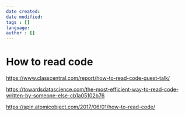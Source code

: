 ```yaml
---
date created: 
date modified: 
tags : []
language: 
author : []
---
```


# How to read code

https://www.classcentral.com/report/how-to-read-code-guest-talk/

https://towardsdatascience.com/the-most-efficient-way-to-read-code-written-by-someone-else-cb1a05102b76

https://spin.atomicobject.com/2017/06/01/how-to-read-code/
